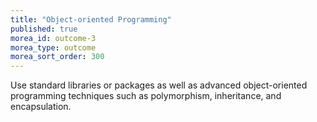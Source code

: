```yaml
---
title: "Object-oriented Programming"
published: true
morea_id: outcome-3
morea_type: outcome
morea_sort_order: 300
---
```


Use standard libraries or packages as well as advanced object-oriented programming techniques such as polymorphism, inheritance, and encapsulation.